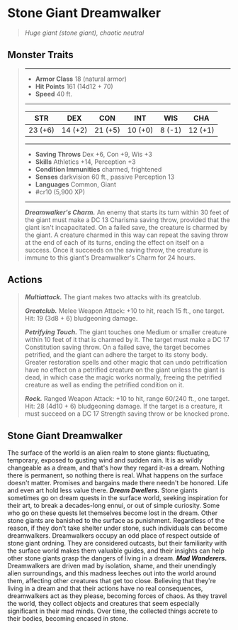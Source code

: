 # Stone Giant Dreamwalker
>*Huge giant (stone giant), chaotic neutral*
## Monster Traits
>___
>- **Armor Class** 18 (natural armor)
>- **Hit Points** 161 (14d12 + 70)
>- **Speed** 40 ft.
>___
>|STR|DEX|CON|INT|WIS|CHA|
>|:---:|:---:|:---:|:---:|:---:|:---:|
>|23 (+6)|14 (+2)|21 (+5)|10 (+0)|8 (-1)|12 (+1)|
>___
>- **Saving Throws** Dex +6, Con +9, Wis +3
>- **Skills** Athletics +14, Perception +3
>- **Condition Immunities** charmed, frightened
>- **Senses** darkvision 60 ft., passive Perception 13
>- **Languages** Common, Giant
>- #cr10 (5,900 XP)
>___
>***Dreamwalker's Charm.*** An enemy that starts its turn within 30 feet of the giant must make a DC 13 Charisma saving throw, provided that the giant isn't incapacitated. On a failed save, the creature is charmed by the giant. A creature charmed in this way can repeat the saving throw at the end of each of its turns, ending the effect on itself on a success. Once it succeeds on the saving throw, the creature is immune to this giant's Dreamwalker's Charm for 24 hours.  
>
## Actions
>***Multiattack.*** The giant makes two attacks with its greatclub.  
>
>***Greatclub.*** Melee Weapon Attack: +10 to hit, reach 15 ft., one target. Hit: 19 (3d8 + 6) bludgeoning damage.  
>
>***Petrifying Touch.*** The giant touches one Medium or smaller creature within 10 feet of it that is charmed by it. The target must make a DC 17 Constitution saving throw. On a failed save, the target becomes petrified, and the giant can adhere the target to its stony body. Greater restoration spells and other magic that can undo petrification have no effect on a petrified creature on the giant unless the giant is dead, in which case the magic works normally, freeing the petrified creature as well as ending the petrified condition on it.  
>
>***Rock.*** Ranged Weapon Attack: +10 to hit, range 60/240 ft., one target. Hit: 28 (4d10 + 6) bludgeoning damage. If the target is a creature, it must succeed on a DC 17 Strength saving throw or be knocked prone.
## Stone Giant Dreamwalker
The surface of the world is an alien realm to stone giants: fluctuating, temporary, exposed to gusting wind and sudden rain. It is as wildly changeable as a dream, and that's how they regard it-as a dream. Nothing there is permanent, so nothing there is real. What happens on the surface doesn't matter. Promises and bargains made there needn't be honored. Life and even art hold less value there.
***Dream Dwellers.***  Stone giants sometimes go on dream quests in the surface world, seeking inspiration for their art, to break a decades-long ennui, or out of simple curiosity. Some who go on these quests let themselves become lost in the dream. Other stone giants are banished to the surface as punishment. Regardless of the reason, if they don't take shelter under stone, such individuals can become dreamwalkers.
Dreamwalkers occupy an odd place of respect outside of stone giant ordning. They are considered outcasts, but their familiarity with the surface world makes them valuable guides, and their insights can help other stone giants grasp the dangers of living in a dream.
***Mad Wanderers.***  Dreamwalkers are driven mad by isolation, shame, and their unendingly alien surroundings, and this madness leeches out into the world around them, affecting other creatures that get too close. Believing that they're living in a dream and that their actions have no real consequences, dreamwalkers act as they please, becoming forces of chaos. As they travel the world, they collect objects and creatures that seem especially significant in their mad minds. Over time, the collected things accrete to their bodies, becoming encased in stone.